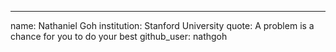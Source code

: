 ---
name: Nathaniel Goh
institution: Stanford University
quote: A problem is a chance for you to do your best
github_user: nathgoh
